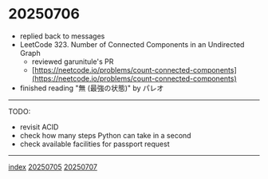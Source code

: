 <head><meta name="viewport" content="width=device-width, initial-scale=1.0, user-scalable=yes" /><meta charset="UTF-8"></head>

# 20250706

- replied back to messages
- LeetCode 323. Number of Connected Components in an Undirected Graph
	- reviewed garunitule's PR
	- [https://neetcode.io/problems/count-connected-components](https://neetcode.io/problems/count-connected-components)
- finished reading "無 (最強の状態)" by パレオ

---

TODO:

- revisit ACID
- check how many steps Python can take in a second
- check available facilities for passport request

---

[index](../../index.html)
[20250705](20250705.html)
[20250707](20250707.html)
